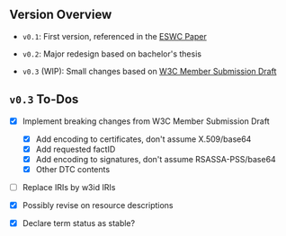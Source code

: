 ## Version Overview

- `v0.1`: First version, referenced in the [ESWC Paper](https://doi.org/10.1007/978-3-030-77385-4_16)

- `v0.2`: Major redesign based on bachelor's thesis

- `v0.3` (WIP): Small changes based on [W3C Member Submission Draft](https://git.rwth-aachen.de/i5/factdag/reshare-w3c-member-submission)

## `v0.3` To-Dos

- [x] Implement breaking changes from W3C Member Submission Draft

  - [x] Add encoding to certificates, don't assume X.509/base64
  - [x] Add requested factID
  - [x] Add encoding to signatures, don't assume RSASSA-PSS/base64
  - [x] Other DTC contents

- [ ] Replace IRIs by w3id IRIs

- [x] Possibly revise on resource descriptions

- [x] Declare term status as stable?
